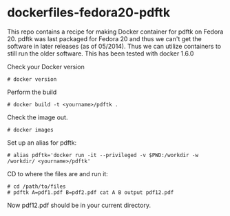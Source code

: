 dockerfiles-fedora20-pdftk
==========================

This repo contains a recipe for making Docker container for pdftk on Fedora 20. 
pdftk was last packaged for Fedora 20 and thus we can't get the software in later
releases (as of 05/2014). Thus we can utilize containers to still run the older 
software. This has been tested with docker 1.6.0 

Check your Docker version

    # docker version

Perform the build

    # docker build -t <yourname>/pdftk .

Check the image out.

    # docker images

Set up an alias for pdftk:

    # alias pdftk='docker run -it --privileged -v $PWD:/workdir -w /workdir/ <yourname>/pdftk'

CD to where the files are and run it:

    # cd /path/to/files
    # pdftk A=pdf1.pdf B=pdf2.pdf cat A B output pdf12.pdf

Now pdf12.pdf should be in your current directory.

